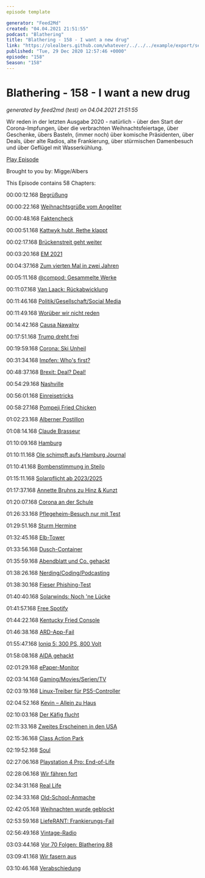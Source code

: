 ```yaml
---
episode template

generator: "Feed2Md"
created: "04.04.2021 21:51:55"
podcast: "Blathering"
title: "Blathering - 158 - I want a new drug"
link: "https://olealbers.github.com/whatever/../../../example/export/seasons/5/2020/12/Blathering - 158 - I want a new drug.md"
published: "Tue, 29 Dec 2020 12:57:46 +0000"
episode: "158"
Season: "158"
---
```


# Blathering - 158 - I want a new drug
_generated by feed2md (test) on 04.04.2021 21:51:55_

Wir reden in der letzten Ausgabe 2020 - natürlich - über den Start der Corona-Impfungen, über die verbrachten Weihnachtsfeiertage, über Geschenke, übers Basteln, (immer noch) über komische Präsidenten, über Deals, über alte Radios, alte Frankierung, über stürmischen Damenbesuch und über Geflügel mit Wasserkühlung.

[Play Episode](https://www.blathering.de/podlove/file/1425/s/feed/c/mp3/blathering_158.mp3)

Brought to you by: Migge/Albers

This Episode contains 58 Chapters:


00:00:12.168 [Begrüßung]()

00:00:22.168 [Weihnachtsgrüße vom Angeliter](https://twitter.com/AngeliterPeters/status/1341715674712977409)

00:00:48.168 [Faktencheck]()

00:00:51.168 [Kattwyk hubt, Rethe klappt](https://www.hamburg-port-authority.de/de/hpa-360/bauprojekte/die-neue-bahnbruecke-kattwyk/)

00:02:17.168 [Brückenstreit geht weiter](https://www.mopo.de/hamburg/streit-um-sternbruecken-konzept-kuenstler-machen-gegen-neuen-club-tempel-mobil-37850688)

00:03:20.168 [EM 2021](https://de.wikipedia.org/wiki/Fu%C3%9Fball-Europameisterschaft_2021)

00:04:37.168 [Zum vierten Mal in zwei Jahren](https://taz.de/Erneut-Neuwahlen-in-Israel/!5740387/)

00:05:11.168 [@compod: Gesammelte Werke](https://twitter.com/search?q=(from%3Acompod)%20(%40blathering_pod)%20until%3A2020-12-29%20since%3A2020-12-22&src=typed_query&f=live)

00:11:07.168 [Van Laack: Rückabwicklung](https://www.spiegel.de/panorama/justiz/armin-laschet-und-die-van-laack-affaere-nrw-will-vertrag-rueckabwickeln-a-c42236f5-e219-4824-8d3f-9d7ab884c08d)

00:11:46.168 [Politik/Gesellschaft/Social Media]()

00:11:49.168 [Worüber wir nicht reden](https://www.spiegel.de/wirtschaft/schottland-will-frauen-das-leben-etwas-erleichtern-a-97c87654-20be-46a7-a8da-ae9243ac336b)

00:14:42.168 [Causa Nawalny](https://twitter.com/derStandardat/status/1341453357811167239)

00:17:51.168 [Trump dreht frei](https://www.rnd.de/politik/begnadigungen-gesetzes-chaos-republikaner-streit-trumps-verbrannte-erde-RST4UUXCWNDCRDFH2GZSBLENWM.html)

00:19:59.168 [Corona: Ski Unheil](https://twitter.com/tmigge/status/1343560404082044930)

00:31:34.168 [Impfen: Who's first?](https://twitter.com/tmigge/status/1343130749185257472)

00:48:37.168 [Brexit: Deal? Deal!](https://www.deutschlandfunk.de/post-brexit-vertrag-das-abkommen-entlarvt-johnsons-hochmut.720.de.html?dram:article_id=489907)

00:54:29.168 [Nashville](https://www.spiegel.de/panorama/justiz/nashville-polizei-identifiziert-moeglichen-verdaechtigen-nach-explosion-a-8c221d00-9b0b-408b-bac9-fd364440cf16)

00:56:01.168 [Einreisetricks](https://twitter.com/ingomar_gutmann/status/1342802280412807169)

00:58:27.168 [Pompeji Fried Chicken](https://twitter.com/tmigge/status/1342924181210615808)

01:02:23.168 [Alberner Postillon](https://twitter.com/Der_Postillon/status/1341724537805791232)

01:08:14.168 [Claude Brasseur](https://de.wikipedia.org/wiki/Claude_Brasseur)

01:10:09.168 [Hamburg]()

01:10:11.168 [Ole schimpft aufs Hamburg Journal](https://www.ndr.de/fernsehen/sendungen/hamburg_journal/index.html)

01:10:41.168 [Bombenstimmung in Steilo](https://www.presseportal.de/blaulicht/pm/6337/4798655)

01:15:11.168 [Solarpflicht ab 2023/2025](https://www.ndr.de/fernsehen/sendungen/hamburg_journal/Hamburg-fuehrt-Solarpflicht-fuer-Neubauten-ein,hamj104032.html)

01:17:37.168 [Annette Bruhns zu Hinz & Kunzt](https://www.ndr.de/fernsehen/sendungen/hamburg_journal/Annette-Bruhns-Die-neue-Chefredakteurin-der-HinzKunzt,hamj104118.html)

01:20:07.168 [Corona an der Schule](https://www.mopo.de/hamburg/update--hamburger-corona-studie-schulen-koennen-doch-massive-infektionstreiber-sein-37863304)

01:26:33.168 [Pflegeheim-Besuch nur mit Test](https://hamburg1.de/news/6827)

01:29:51.168 [Sturm Hermine](https://hamburg1.de/news/7005)

01:32:45.168 [Elb-Tower](https://hamburg1.de/news/6838)

01:33:56.168 [Dusch-Container](https://hamburg1.de/news/6839)

01:35:59.168 [Abendblatt und Co. gehackt](https://www.spiegel.de/netzwelt/funke-mediengruppe-kaempft-mit-folgen-von-hackerangriff-a-793742eb-2105-4f44-adb6-8902e91c323a)

01:38:26.168 [Nerding/Coding/Podcasting]()

01:38:30.168 [Fieser Phishing-Test](https://www.engadget.com/godaddy-sent-fake-phising-email-promising-holiday-bonus-220756457.html)

01:40:40.168 [Solarwinds: Noch 'ne Lücke](https://www.golem.de/news/hack-microsoft-findet-zweiten-trojaner-fuer-solarwinds-orion-2012-152999.html)

01:41:57.168 [Free Spotify](https://twitter.com/ChristophKappes/status/1341438743991992327)

01:44:22.168 [Kentucky Fried Console](https://landing.coolermaster.com/kfconsole/)

01:46:38.168 [ARD-App-Fail](https://twitter.com/tmigge/status/1342814181305823232)

01:55:47.168 [Ioniq 5: 300 PS, 800 Volt](https://www.golem.de/news/spezifikationen-bekannt-hyundai-ioniq-5-bekommt-800-volt-ladetechnik-2012-153031.html)

01:58:08.168 [AIDA gehackt](https://www.golem.de/news/aida-cruises-kreuzfahrten-wegen-it-problemen-abgesagt-2012-153045.html)

02:01:29.168 [ePaper-Monitor](https://www.golem.de/news/dasung-paperlike-253-chinesischer-e-paper-monitor-ist-25-3-zoll-gross-2012-153053.html)

02:03:14.168 [Gaming/Movies/Serien/TV]()

02:03:19.168 [Linux-Treiber für PS5-Controller](https://www.golem.de/news/playstation-sony-erstellt-linux-treiber-fuer-ps5-controller-2012-153058.html)

02:04:52.168 [Kevin – Allein zu Haus](https://de.wikipedia.org/wiki/Kevin_%E2%80%93_Allein_zu_Haus)

02:10:03.168 [Der Käfig flucht](https://twitter.com/stammtischphilo/status/1341418346529648640)

02:11:33.168 [Zweites Erscheinen in den USA](https://www.youtube.com/watch?v=sY8gUtyeAKE)

02:15:36.168 [Class Action Park](https://twitter.com/stammtischphilo/status/1343343738396012545)

02:19:52.168 [Soul](https://www.welt.de/kultur/kino/article223160320/Disney-Soul-ueberschreitet-eine-Grenze-die-Pixar-bisher-respektiert-hat.html)

02:27:06.168 [Playstation 4 Pro: End-of-Life](https://www.golem.de/news/sony-offenbar-produktionsstopp-fuer-die-playstation-4-pro-2012-153000.html)

02:28:06.168 [Wir fähren fort](https://en.wikipedia.org/wiki/Spiritfarer)

02:34:31.168 [Real Life]()

02:34:33.168 [Old-School-Anmache](https://twitter.com/stammtischphilo/status/1343171012947546114)

02:42:05.168 [Weihnachten wurde geblockt](https://twitter.com/tmigge/status/1343291379011760129)

02:53:59.168 [LiefeRANT: Frankierungs-Fail](https://twitter.com/stammtischphilo/status/1342610230530740230)

02:56:49.168 [Vintage-Radio](https://twitter.com/stammtischphilo/status/1343502381133258753)

03:03:44.168 [Vor 70 Folgen: Blathering 88](https://www.blathering.de/2019/08/blathering-088-gefaehrliche-sail-schaften/)

03:09:41.168 [Wir fasern aus]()

03:10:46.168 [Verabschiedung]()


